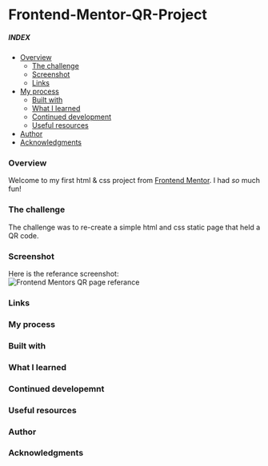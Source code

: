 # Frontend-Mentor-QR-Project
 
##### INDEX
 - [Overview](#overview)
   - [The challenge](#the-challenge)
   - [Screenshot](#screenshot)
   - [Links](#links)
 - [My process](#my-process)
   - [Built with](#built-with)
   - [What I learned](#what-i-learned)
   - [Continued development](#continued-development)
   - [Useful resources](#useful-resources)
 - [Author](#author)
 - [Acknowledgments](#acknowledgments)
 
 ### Overview
 Welcome to my first html & css project from [Frontend Mentor](https://www.frontendmentor.io).
 I had *so* much fun!

 ### The challenge
 The challenge was to re-create a simple html and css static page that held a QR code.

### Screenshot
Here is the referance screenshot:<br>
![Frontend Mentors QR page referance](/preview.jpg "QR-code site preview image")

### Links


### My process

### Built with 

### What I learned

### Continued developemnt

### Useful resources

### Author

### Acknowledgments


